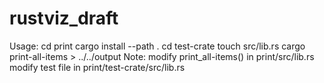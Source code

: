 # rustviz_draft
Usage:
  cd print
  cargo install --path .
  cd test-crate
  touch src/lib.rs
  cargo print-all-items > ../../output
Note:
  modify print_all-items() in print/src/lib.rs
  modify test file in print/test-crate/src/lib.rs